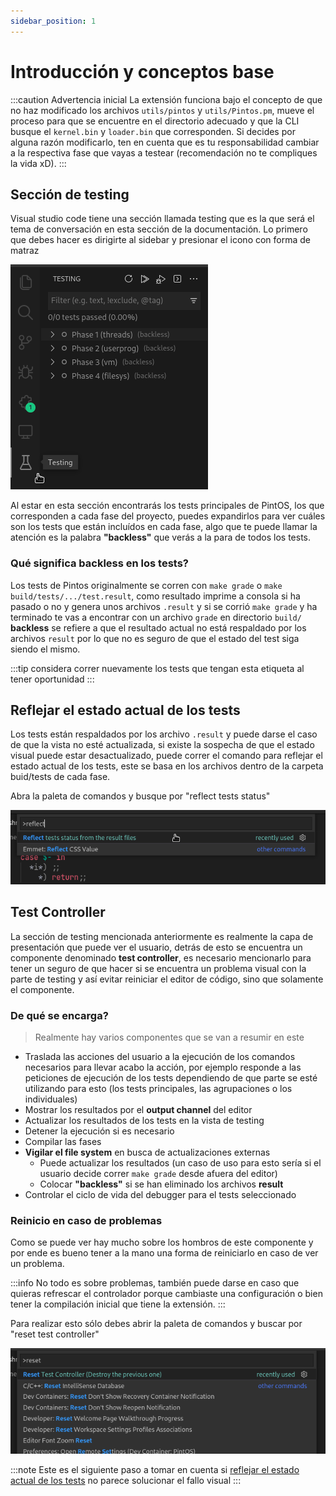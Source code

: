 ```yaml
---
sidebar_position: 1
---
```

# Introducción y conceptos base

:::caution Advertencia inicial
La extensión funciona bajo el concepto de que no haz modificado los
archivos `utils/pintos` y `utils/Pintos.pm`, mueve el proceso
para que se encuentre en el directorio adecuado y que la CLI busque
el `kernel.bin` y `loader.bin` que corresponden. Si decides por alguna
razón modificarlo, ten en cuenta que es tu responsabilidad cambiar
a la respectiva fase que vayas a testear (recomendación no te compliques
la vida xD).
:::

## Sección de testing

Visual studio code tiene una sección llamada testing que es la que será
el tema de conversación en esta sección de la documentación. Lo primero
que debes hacer es dirigirte al sidebar y presionar el icono con forma
de matraz

![image](assets/testing-section.png)

Al estar en esta sección encontrarás los tests principales de PintOS,
los que corresponden a cada fase del proyecto, puedes expandirlos para
ver cuáles son los tests que están incluídos en cada fase, algo que
te puede llamar la atención es la palabra **"backless"** que verás
a la para de todos los tests.

### Qué significa backless en los tests?

Los tests de Pintos originalmente se corren con `make grade` o
`make build/tests/.../test.result`, como resultado imprime
a consola si ha pasado o no y genera unos archivos `.result` y
si se corrió `make grade` y ha terminado te vas a encontrar
con un archivo `grade` en directorio `build/` **backless** se
refiere a que el resultado actual no está respaldado por los
archivos `result` por lo que no es seguro de que el estado
del test siga siendo el mismo.

:::tip
considera correr nuevamente los tests que tengan esta etiqueta al
tener oportunidad
:::

## Reflejar el estado actual de los tests
Los tests están respaldados por los archivo `.result` y puede darse
el caso de que la vista no esté actualizada, si existe la sospecha
de que el estado visual puede estar desactualizado, puede correr
el comando para reflejar el estado actual de los tests, este se
basa en los archivos dentro de la carpeta buid/tests de cada
fase.

Abra la paleta de comandos y busque por "reflect tests status"

![image](assets/reflect-status.png)

## Test Controller

La sección de testing mencionada anteriormente es realmente
la capa de presentación que puede ver el usuario, detrás
de esto se encuentra un componente denominado **test controller**,
es necesario mencionarlo para tener un seguro de que hacer
si se encuentra un problema visual con la parte de testing y
así evitar reiniciar el editor de código, sino que solamente
el componente.

### De qué se encarga?

> Realmente hay varios componentes que se van a resumir en este

- Traslada las acciones del usuario a la ejecución de los comandos
  necesarios para llevar acabo la acción, por ejemplo responde a las peticiones
  de ejecución de los tests dependiendo de que parte se esté utilizando para
  esto (los tests principales, las agrupaciones o los individuales)
- Mostrar los resultados por el **output channel** del editor
- Actualizar los resultados de los tests en la vista de testing
- Detener la ejecución si es necesario
- Compilar las fases
- **Vigilar el file system** en busca de actualizaciones externas
  - Puede actualizar los resultados (un caso de uso para esto sería
    si el usuario decide correr `make grade` desde afuera del editor)
  - Colocar **"backless"** si se han eliminado los archivos **result**
- Controlar el ciclo de vida del debugger para el tests seleccionado

### Reinicio en caso de problemas

Como se puede ver hay mucho sobre los hombros de este componente
y por ende es bueno tener a la mano una forma de reiniciarlo en
caso de ver un problema.

:::info
No todo es sobre problemas, también puede darse en caso que quieras
refrescar el controlador porque cambiaste una configuración o
bien tener la compilación inicial que tiene la extensión.
:::

Para realizar esto sólo debes abrir la paleta de comandos y buscar
por "reset test controller"

![image](assets/reset-controller.png)

:::note
Este es el siguiente paso a tomar en cuenta si [reflejar el estado
actual de los tests](#reflejar-el-estado-actual-de-los-tests) no parece solucionar el fallo visual
:::
